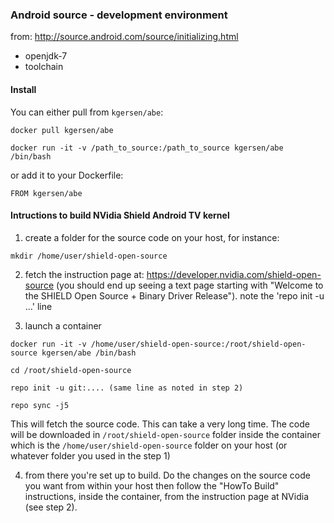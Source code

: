 ### Android source - development environment

from: http://source.android.com/source/initializing.html

* openjdk-7
* toolchain

#### Install

You can either pull from `kgersen/abe`:
```
docker pull kgersen/abe
```
```
docker run -it -v /path_to_source:/path_to_source kgersen/abe /bin/bash
```
or add it to your Dockerfile:
```
FROM kgersen/abe
```
#### Intructions to build NVidia Shield Android TV kernel

1. create a folder for the source code on your host, for instance:

 `mkdir /home/user/shield-open-source`

2. fetch the instruction page at: https://developer.nvidia.com/shield-open-source (you should end up seeing a text page starting with "Welcome to the SHIELD Open Source + Binary Driver Release"). note the 'repo init -u ...' line

3. launch a  container

 `docker run -it -v /home/user/shield-open-source:/root/shield-open-source kgersen/abe /bin/bash`

 `cd /root/shield-open-source`

 `repo init -u git:.... (same line as noted in step 2)`

 `repo sync -j5`

 This will fetch the source code. This can take a very long time. The code will be downloaded in `/root/shield-open-source` folder inside the container which is the `/home/user/shield-open-source` folder on your host (or whatever folder you used in the step 1)

4. from there you're set up to build. Do the changes on the source code you want from within your host then follow the "HowTo Build" instructions, inside the container, from the instruction page at NVidia (see step 2).
